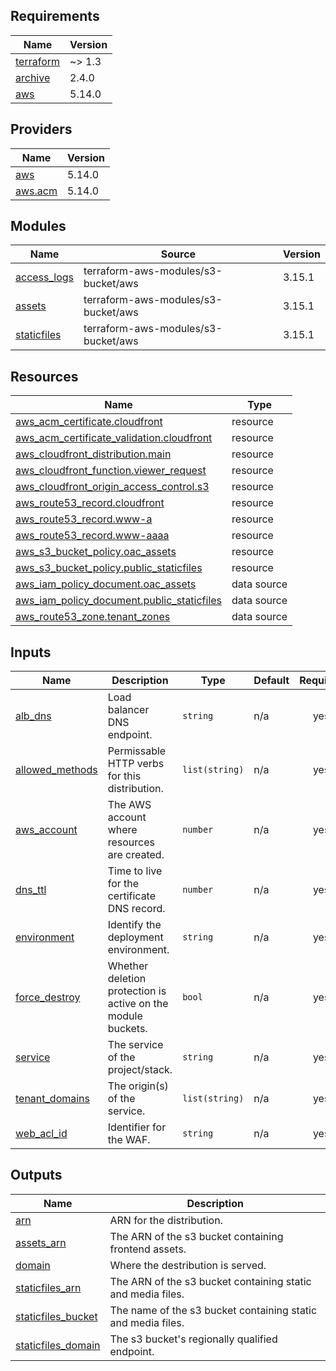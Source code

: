 <!-- BEGIN_TF_DOCS -->
## Requirements

| Name | Version |
|------|---------|
| <a name="requirement_terraform"></a> [terraform](#requirement\_terraform) | ~> 1.3 |
| <a name="requirement_archive"></a> [archive](#requirement\_archive) | 2.4.0 |
| <a name="requirement_aws"></a> [aws](#requirement\_aws) | 5.14.0 |

## Providers

| Name | Version |
|------|---------|
| <a name="provider_aws"></a> [aws](#provider\_aws) | 5.14.0 |
| <a name="provider_aws.acm"></a> [aws.acm](#provider\_aws.acm) | 5.14.0 |

## Modules

| Name | Source | Version |
|------|--------|---------|
| <a name="module_access_logs"></a> [access\_logs](#module\_access\_logs) | terraform-aws-modules/s3-bucket/aws | 3.15.1 |
| <a name="module_assets"></a> [assets](#module\_assets) | terraform-aws-modules/s3-bucket/aws | 3.15.1 |
| <a name="module_staticfiles"></a> [staticfiles](#module\_staticfiles) | terraform-aws-modules/s3-bucket/aws | 3.15.1 |

## Resources

| Name | Type |
|------|------|
| [aws_acm_certificate.cloudfront](https://registry.terraform.io/providers/hashicorp/aws/5.14.0/docs/resources/acm_certificate) | resource |
| [aws_acm_certificate_validation.cloudfront](https://registry.terraform.io/providers/hashicorp/aws/5.14.0/docs/resources/acm_certificate_validation) | resource |
| [aws_cloudfront_distribution.main](https://registry.terraform.io/providers/hashicorp/aws/5.14.0/docs/resources/cloudfront_distribution) | resource |
| [aws_cloudfront_function.viewer_request](https://registry.terraform.io/providers/hashicorp/aws/5.14.0/docs/resources/cloudfront_function) | resource |
| [aws_cloudfront_origin_access_control.s3](https://registry.terraform.io/providers/hashicorp/aws/5.14.0/docs/resources/cloudfront_origin_access_control) | resource |
| [aws_route53_record.cloudfront](https://registry.terraform.io/providers/hashicorp/aws/5.14.0/docs/resources/route53_record) | resource |
| [aws_route53_record.www-a](https://registry.terraform.io/providers/hashicorp/aws/5.14.0/docs/resources/route53_record) | resource |
| [aws_route53_record.www-aaaa](https://registry.terraform.io/providers/hashicorp/aws/5.14.0/docs/resources/route53_record) | resource |
| [aws_s3_bucket_policy.oac_assets](https://registry.terraform.io/providers/hashicorp/aws/5.14.0/docs/resources/s3_bucket_policy) | resource |
| [aws_s3_bucket_policy.public_staticfiles](https://registry.terraform.io/providers/hashicorp/aws/5.14.0/docs/resources/s3_bucket_policy) | resource |
| [aws_iam_policy_document.oac_assets](https://registry.terraform.io/providers/hashicorp/aws/5.14.0/docs/data-sources/iam_policy_document) | data source |
| [aws_iam_policy_document.public_staticfiles](https://registry.terraform.io/providers/hashicorp/aws/5.14.0/docs/data-sources/iam_policy_document) | data source |
| [aws_route53_zone.tenant_zones](https://registry.terraform.io/providers/hashicorp/aws/5.14.0/docs/data-sources/route53_zone) | data source |

## Inputs

| Name | Description | Type | Default | Required |
|------|-------------|------|---------|:--------:|
| <a name="input_alb_dns"></a> [alb\_dns](#input\_alb\_dns) | Load balancer DNS endpoint. | `string` | n/a | yes |
| <a name="input_allowed_methods"></a> [allowed\_methods](#input\_allowed\_methods) | Permissable HTTP verbs for this distribution. | `list(string)` | n/a | yes |
| <a name="input_aws_account"></a> [aws\_account](#input\_aws\_account) | The AWS account where resources are created. | `number` | n/a | yes |
| <a name="input_dns_ttl"></a> [dns\_ttl](#input\_dns\_ttl) | Time to live for the certificate DNS record. | `number` | n/a | yes |
| <a name="input_environment"></a> [environment](#input\_environment) | Identify the deployment environment. | `string` | n/a | yes |
| <a name="input_force_destroy"></a> [force\_destroy](#input\_force\_destroy) | Whether deletion protection is active on the module buckets. | `bool` | n/a | yes |
| <a name="input_service"></a> [service](#input\_service) | The service of the project/stack. | `string` | n/a | yes |
| <a name="input_tenant_domains"></a> [tenant\_domains](#input\_tenant\_domains) | The origin(s) of the service. | `list(string)` | n/a | yes |
| <a name="input_web_acl_id"></a> [web\_acl\_id](#input\_web\_acl\_id) | Identifier for the WAF. | `string` | n/a | yes |

## Outputs

| Name | Description |
|------|-------------|
| <a name="output_arn"></a> [arn](#output\_arn) | ARN for the distribution. |
| <a name="output_assets_arn"></a> [assets\_arn](#output\_assets\_arn) | The ARN of the s3 bucket containing frontend assets. |
| <a name="output_domain"></a> [domain](#output\_domain) | Where the destribution is served. |
| <a name="output_staticfiles_arn"></a> [staticfiles\_arn](#output\_staticfiles\_arn) | The ARN of the s3 bucket containing static and media files. |
| <a name="output_staticfiles_bucket"></a> [staticfiles\_bucket](#output\_staticfiles\_bucket) | The name of the s3 bucket containing static and media files. |
| <a name="output_staticfiles_domain"></a> [staticfiles\_domain](#output\_staticfiles\_domain) | The s3 bucket's regionally qualified endpoint. |
<!-- END_TF_DOCS -->